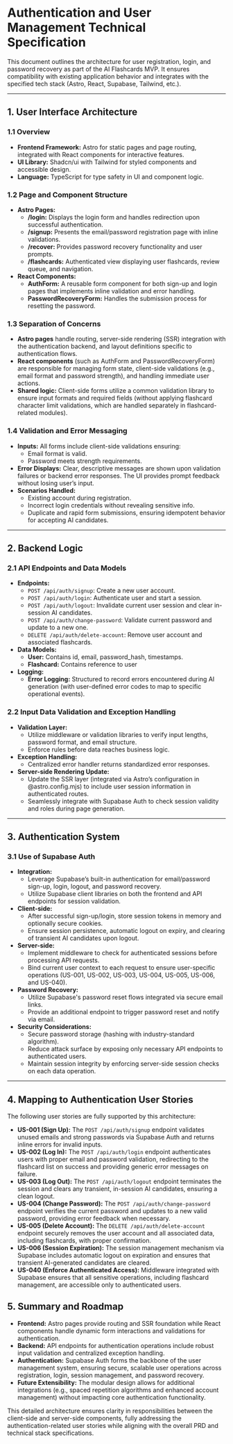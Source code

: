 # Authentication and User Management Technical Specification

This document outlines the architecture for user registration, login, and password recovery as part of the AI Flashcards MVP. It ensures compatibility with existing application behavior and integrates with the specified tech stack (Astro, React, Supabase, Tailwind, etc.).

---

## 1. User Interface Architecture

### 1.1 Overview
- **Frontend Framework:** Astro for static pages and page routing, integrated with React components for interactive features.
- **UI Library:** Shadcn/ui with Tailwind for styled components and accessible design.
- **Language:** TypeScript for type safety in UI and component logic.

### 1.2 Page and Component Structure
- **Astro Pages:**
  - **/login:** Displays the login form and handles redirection upon successful authentication.
  - **/signup:** Presents the email/password registration page with inline validations.
  - **/recover:** Provides password recovery functionality and user prompts.
  - **/flashcards:** Authenticated view displaying user flashcards, review queue, and navigation.
- **React Components:**
  - **AuthForm:** A reusable form component for both sign-up and login pages that implements inline validation and error handling.
  - **PasswordRecoveryForm:** Handles the submission process for resetting the password.

### 1.3 Separation of Concerns
- **Astro pages** handle routing, server-side rendering (SSR) integration with the authentication backend, and layout definitions specific to authentication flows.
- **React components** (such as AuthForm and PasswordRecoveryForm) are responsible for managing form state, client-side validations (e.g., email format and password strength), and handling immediate user actions.
- **Shared logic:** Client-side forms utilize a common validation library to ensure input formats and required fields (without applying flashcard character limit validations, which are handled separately in flashcard-related modules).

### 1.4 Validation and Error Messaging
- **Inputs:** All forms include client-side validations ensuring:
  - Email format is valid.
  - Password meets strength requirements.
- **Error Displays:** Clear, descriptive messages are shown upon validation failures or backend error responses. The UI provides prompt feedback without losing user’s input.
- **Scenarios Handled:**
  - Existing account during registration.
  - Incorrect login credentials without revealing sensitive info.
  - Duplicate and rapid form submissions, ensuring idempotent behavior for accepting AI candidates.

---

## 2. Backend Logic

### 2.1 API Endpoints and Data Models
- **Endpoints:**
  - `POST /api/auth/signup`: Create a new user account.
  - `POST /api/auth/login`: Authenticate user and start a session.
  - `POST /api/auth/logout`: Invalidate current user session and clear in-session AI candidates.
  - `POST /api/auth/change-password`: Validate current password and update to a new one.
  - `DELETE /api/auth/delete-account`: Remove user account and associated flashcards.
- **Data Models:**
  - **User:** Contains id, email, password_hash, timestamps.
  - **Flashcard:** Contains reference to user
- **Logging:**
  - **Error Logging:** Structured to record errors encountered during AI generation (with user-defined error codes to map to specific operational events).

### 2.2 Input Data Validation and Exception Handling
- **Validation Layer:** 
  - Utilize middleware or validation libraries to verify input lengths, password format, and email structure.
  - Enforce rules before data reaches business logic.
- **Exception Handling:**
  - Centralized error handler returns standardized error responses.
- **Server-side Rendering Update:**
  - Update the SSR layer (integrated via Astro’s configuration in @astro.config.mjs) to include user session information in authenticated routes.
  - Seamlessly integrate with Supabase Auth to check session validity and roles during page generation.

---

## 3. Authentication System

### 3.1 Use of Supabase Auth
- **Integration:** 
  - Leverage Supabase’s built-in authentication for email/password sign-up, login, logout, and password recovery.
  - Utilize Supabase client libraries on both the frontend and API endpoints for session validation.
- **Client-side:**
  - After successful sign-up/login, store session tokens in memory and optionally secure cookies.
  - Ensure session persistence, automatic logout on expiry, and clearing of transient AI candidates upon logout.
- **Server-side:**
  - Implement middleware to check for authenticated sessions before processing API requests.
  - Bind current user context to each request to ensure user-specific operations (US-001, US-002, US-003, US-004, US-005, US-006, and US-040).
- **Password Recovery:**
  - Utilize Supabase's password reset flows integrated via secure email links.
  - Provide an additional endpoint to trigger password reset and notify via email.
- **Security Considerations:**
  - Secure password storage (hashing with industry-standard algorithm).
  - Reduce attack surface by exposing only necessary API endpoints to authenticated users.
  - Maintain session integrity by enforcing server-side session checks on each data operation.

---

## 4. Mapping to Authentication User Stories

The following user stories are fully supported by this architecture:
- **US-001 (Sign Up):** The `POST /api/auth/signup` endpoint validates unused emails and strong passwords via Supabase Auth and returns inline errors for invalid inputs.
- **US-002 (Log In):** The `POST /api/auth/login` endpoint authenticates users with proper email and password validation, redirecting to the flashcard list on success and providing generic error messages on failure.
- **US-003 (Log Out):** The `POST /api/auth/logout` endpoint terminates the session and clears any transient, in-session AI candidates, ensuring a clean logout.
- **US-004 (Change Password):** The `POST /api/auth/change-password` endpoint verifies the current password and updates to a new valid password, providing error feedback when necessary.
- **US-005 (Delete Account):** The `DELETE /api/auth/delete-account` endpoint securely removes the user account and all associated data, including flashcards, with proper confirmation.
- **US-006 (Session Expiration):** The session management mechanism via Supabase includes automatic logout on expiration and ensures that transient AI-generated candidates are cleared.
- **US-040 (Enforce Authenticated Access):** Middleware integrated with Supabase ensures that all sensitive operations, including flashcard management, are accessible only to authenticated users.

## 5. Summary and Roadmap
- **Frontend:** Astro pages provide routing and SSR foundation while React components handle dynamic form interactions and validations for authentication.
- **Backend:** API endpoints for authentication operations include robust input validation and centralized exception handling.
- **Authentication:** Supabase Auth forms the backbone of the user management system, ensuring secure, scalable user operations across registration, login, session management, and password recovery.
- **Future Extensibility:** The modular design allows for additional integrations (e.g., spaced repetition algorithms and enhanced account management) without impacting core authentication functionality.

This detailed architecture ensures clarity in responsibilities between the client-side and server-side components, fully addressing the authentication-related user stories while aligning with the overall PRD and technical stack specifications.
